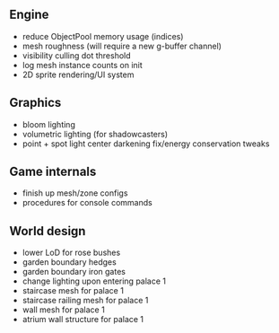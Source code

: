 ## Engine
* reduce ObjectPool memory usage (indices)
* mesh roughness (will require a new g-buffer channel)
* visibility culling dot threshold
* log mesh instance counts on init
* 2D sprite rendering/UI system

## Graphics
* bloom lighting
* volumetric lighting (for shadowcasters)
* point + spot light center darkening fix/energy conservation tweaks

## Game internals
* finish up mesh/zone configs
* procedures for console commands

## World design
* lower LoD for rose bushes
* garden boundary hedges
* garden boundary iron gates
* change lighting upon entering palace 1
* staircase mesh for palace 1
* staircase railing mesh for palace 1
* wall mesh for palace 1
* atrium wall structure for palace 1